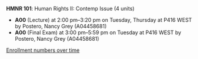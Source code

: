 **HMNR 101**: Human Rights II: Contemp Issue (4 units)

- **A00** (Lecture) at 2:00 pm–3:20 pm on Tuesday, Thursday at P416 WEST by Postero, Nancy Grey (A04458681)
- **A00** (Final Exam) at 3:00 pm–5:59 pm on Tuesday at P416 WEST by Postero, Nancy Grey (A04458681)

[Enrollment numbers over time](./HMNR101.tsv)
